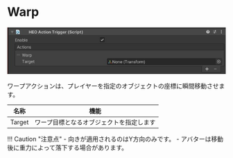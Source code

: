 # Warp

![Warp](img/Warp.jpg)

ワープアクションは、プレイヤーを指定のオブジェクトの座標に瞬間移動させます。

| 名称 |  機能  |
| ----   | ---- |
| Target | ワープ目標となるオブジェクトを指定します |

!!! Caution "注意点"
    - 向きが適用されるのはY方向のみです。
    - アバターは移動後に重力によって落下する場合があります。
